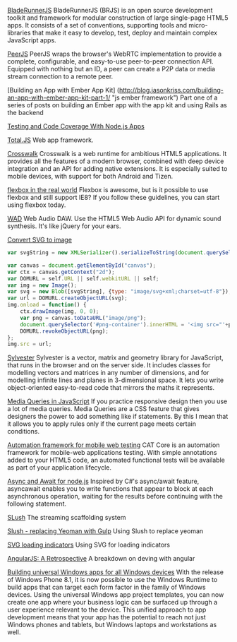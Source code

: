 [BladeRunnerJS](http://bladerunnerjs.org/ "js framework") BladeRunnerJS (BRJS) is an open source development toolkit and framework for modular construction of large single-page HTML5 apps. It consists of a set of conventions, supporting tools and micro-libraries that make it easy to develop, test, deploy and maintain complex JavaScript apps.

[PeerJS](http://peerjs.com/ "js webrtc") PeerJS wraps the browser's WebRTC implementation to provide a complete, configurable, and easy-to-use peer-to-peer connection API. Equipped with nothing but an ID, a peer can create a P2P data or media stream connection to a remote peer.

[Building an App with Ember App Kit] (http://blog.jasonkriss.com/building-an-app-with-ember-app-kit-part-1/ "js ember framework") Part one of a series of posts on building an Ember app with the app kit and using Rails as the backend

[Testing and Code Coverage With Node.js Apps](http://www.gregjopa.com/2014/02/testing-and-code-coverage-with-node-js-apps/ "tests js nodejs") 

[Total.JS](http://www.totaljs.com/ "js framework") Web app framework.

[Crosswalk](https://crosswalk-project.org/ "js framework") Crosswalk is a web runtime for ambitious HTML5 applications. It provides all the features of a modern browser, combined with deep device integration and an API for adding native extensions. It is especially suited to mobile devices, with support for both Android and Tizen.

[flexbox in the real world](http://www.planningforaliens.com/blog/2014/03/11/real-world-flexbox/ "css flexbox layout") Flexbox is awesome, but is it possible to use flexbox and still support IE8? If you follow these guidelines, you can start using flexbox today.

[WAD](https://github.com/rserota/wad "js audio html5") Web Audio DAW. Use the HTML5 Web Audio API for dynamic sound synthesis. It's like jQuery for your ears.

[Convert SVG to image](http://bl.ocks.org/biovisualize/8187844 "html5 js svg")
```javascript
var svgString = new XMLSerializer().serializeToString(document.querySelector('svg'));

var canvas = document.getElementById("canvas");
var ctx = canvas.getContext("2d");
var DOMURL = self.URL || self.webkitURL || self;
var img = new Image();
var svg = new Blob([svgString], {type: "image/svg+xml;charset=utf-8"});
var url = DOMURL.createObjectURL(svg);
img.onload = function() {
    ctx.drawImage(img, 0, 0);
    var png = canvas.toDataURL("image/png");
    document.querySelector('#png-container').innerHTML = '<img src="'+png+'"/>';
    DOMURL.revokeObjectURL(png);
};
img.src = url;
```
[Sylvester](http://sylvester.jcoglan.com/ "js matrix vector geometry") Sylvester is a vector, matrix and geometry library for JavaScript, that runs in the browser and on the server side. It includes classes for modelling vectors and matrices in any number of dimensions, and for modelling infinite lines and planes in 3-dimensional space. It lets you write object-oriented easy-to-read code that mirrors the maths it represents.

[Media Queries in JavaScript](http://flippinawesome.org/2014/03/24/using-media-queries-in-javascript/ "responsive js media-queries") If you practice responsive design then you use a lot of media queries. Media Queries are a CSS feature that gives designers the power to add something like if statements. By this I mean that it allows you to apply rules only if the current page meets certain conditions.

[Automation framework for mobile web testing](http://catjsteam.github.io/ "tests mobile") CAT Core is an automation framework for mobile-web applications testing.
With simple annotations added to your HTML5 code, an automated functional tests will be available as part of your application lifecycle.

[Async and Await for node.js](https://github.com/yortus/asyncawait 
"js nodejs async") Inspired by C#'s async/await feature, asyncawait enables you to write functions that appear to block at each asynchronous operation, waiting for the results before continuing with the following statement.

[SLush](http://klei.github.io/slush/#/ "js nodejs tools") The streaming scaffolding system

[Slush - replacing Yeoman with Gulp](http://joakimbeng.eu01.aws.af.cm/slush-replacing-yeoman-with-gulp/ "tools js") Using Slush to replace yeoman

[SVG loading indicators](http://jxnblk.github.io/loading/ "svg loading") Using SVG for loading indicators

[AngularJS: A Retrospective](http://www.mutuallyhuman.com/blog/2014/03/25/angularjs-a-retrospective/ "angular js") A breakdown on deving with angular

[Building universal Windows apps for all Windows devices](http://msdn.microsoft.com/en-US/windows/dn642498 "apps windows") With the release of Windows Phone 8.1, it is now possible to use the Windows Runtime to build apps that can target each form factor in the family of Windows devices. Using the universal Windows app project templates, you can now create one app where your business logic can be surfaced up through a user experience relevant to the device. This unified approach to app development means that your app has the potential to reach not just Windows phones and tablets, but Windows laptops and workstations as well.

